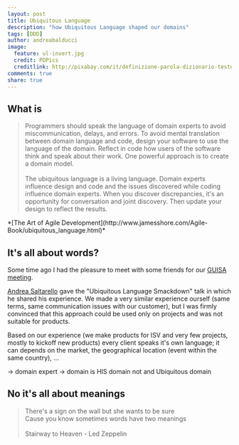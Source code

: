 ```yaml
---
layout: post
title: Ubiquitous Language
description: "how Ubiquitous Language shaped our domains"
tags: [DDD]
author: andreabalducci
image:
  feature: ul-invert.jpg
  credit: PDPics
  creditlink: http://pixabay.com/it/definizione-parola-dizionario-testo-390785/
comments: true
share: true
---
```


## What is
<blockquote>
Programmers should speak the language of domain experts to avoid
miscommunication, delays, and errors. To avoid mental translation between domain
language and code, design your software to use the language of the domain.
Reflect in code how users of the software think and speak about their work.
One powerful approach is to create a domain model.
<br/><br/>
The ubiquitous language is a living language. Domain experts influence design
and code and the issues discovered while coding influence domain experts.
When you discover discrepancies, it's an opportunity for conversation and joint
discovery. Then update your design to reflect the results.
</blockquote>
*[The Art of Agile Development](http://www.jamesshore.com/Agile-Book/ubiquitous_language.html)*


## It's all about words?
Some time ago I had the pleasure to meet with some friends for our
[GUISA meeting](http://www.eventbrite.it/e/guisa-meeting-1-tickets-2972429617).

[Andrea Saltarello](https://twitter.com/andysal74) gave the
"Ubiquitous Language Smackdown" talk in which he shared his experience.
We made a very similar experience ourself (same terms, same communication issues
with our customer), but I was firmly convinced that this approach could be used
only on projects and was not suitable for products.

Based on our experience (we make products for ISV and very few projects,
mostly to kickoff new products) every client speaks it's own language;
it can depends on the market, the geographical location (event within the same
country), ...

-> domain expert -> domain is HIS domain not and Ubiquitous domain

## No it's all about meanings

<blockquote>
There's a sign on the wall but she wants to be sure<br/>  
Cause you know sometimes words have two meanings<br/>
<br/>
Stairway to Heaven - Led Zeppelin
</blockquote>
